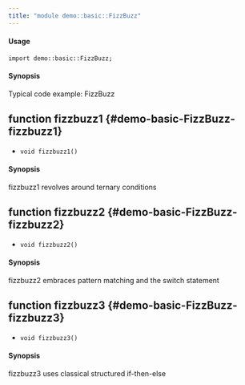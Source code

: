 ```yaml
---
title: "module demo::basic::FizzBuzz"
---
```


#### Usage

`import demo::basic::FizzBuzz;`

#### Synopsis

Typical code example: FizzBuzz

## function fizzbuzz1 {#demo-basic-FizzBuzz-fizzbuzz1}

* ``void fizzbuzz1()``

#### Synopsis

fizzbuzz1 revolves around ternary conditions

## function fizzbuzz2 {#demo-basic-FizzBuzz-fizzbuzz2}

* ``void fizzbuzz2()``

#### Synopsis

fizzbuzz2 embraces pattern matching and the switch statement

## function fizzbuzz3 {#demo-basic-FizzBuzz-fizzbuzz3}

* ``void fizzbuzz3()``

#### Synopsis

fizzbuzz3 uses classical structured if-then-else

